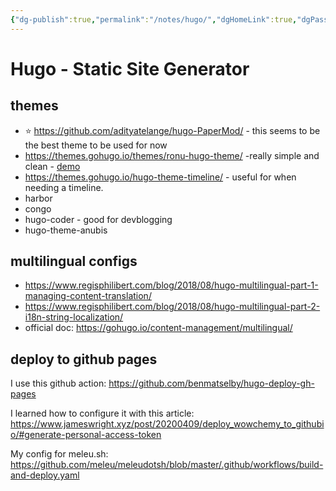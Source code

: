 ```yaml
---
{"dg-publish":true,"permalink":"/notes/hugo/","dgHomeLink":true,"dgPassFrontmatter":false,"dgShowBacklinks":true,"dgShowLocalGraph":true}
---
```


# Hugo - Static Site Generator

## themes

- ⭐ <https://github.com/adityatelange/hugo-PaperMod/> - this seems to be the best theme to be used for now
- <https://themes.gohugo.io/themes/ronu-hugo-theme/> -really simple and clean - [demo](https://www.softwareyoga.com/)
- <https://themes.gohugo.io/hugo-theme-timeline/> - useful for when needing a timeline.
- harbor
- congo
- hugo-coder - good for devblogging
- hugo-theme-anubis

## multilingual configs

- <https://www.regisphilibert.com/blog/2018/08/hugo-multilingual-part-1-managing-content-translation/>
- <https://www.regisphilibert.com/blog/2018/08/hugo-multilingual-part-2-i18n-string-localization/>
- official doc: <https://gohugo.io/content-management/multilingual/>


## deploy to github pages

I use this github action: <https://github.com/benmatselby/hugo-deploy-gh-pages>

I learned how to configure it with this article: <https://www.jameswright.xyz/post/20200409/deploy_wowchemy_to_githubio/#generate-personal-access-token>

My config for meleu.sh: <https://github.com/meleu/meleudotsh/blob/master/.github/workflows/build-and-deploy.yaml>

